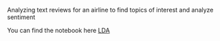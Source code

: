 Analyzing text reviews for an airline to find topics of interest and analyze sentiment

You can find the notebook here [LDA](https://github.com/ankit141193/Latent-Dirichlet-Allocation-using-Spark/blob/master/Sentiment%20Analysis%20using%20LDA.ipynb)